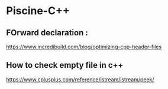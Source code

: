 # Piscine-C++

## FOrward declaration :
https://www.incredibuild.com/blog/optimizing-cpp-header-files
## How to check empty file in c++
https://www.cplusplus.com/reference/istream/istream/peek/
